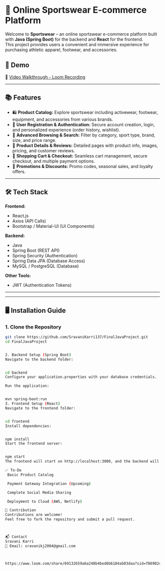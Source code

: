 
# 🛒 Online Sportswear E-commerce Platform

Welcome to **Sportswear** – an online sportswear e-commerce platform built with **Java (Spring Boot)** for the backend and **React** for the frontend.  
This project provides users a convenient and immersive experience for purchasing athletic apparel, footwear, and accessories.

## 🚀 Demo

🎥 [Video Walkthrough - Loom Recording](https://www.loom.com/share/69132659a6a248b4bed6b6184ab03daa?sid=f86902c0-3555-421a-8cec-abce2b235d13)


---

## 📚 Features

- 🛍 **Product Catalog:** Explore sportswear including activewear, footwear, equipment, and accessories from various brands.
- 🔐 **User Registration & Authentication:** Secure account creation, login, and personalized experience (order history, wishlist).
- 🔎 **Advanced Browsing & Search:** Filter by category, sport type, brand, size, and price range.
- 📄 **Product Details & Reviews:** Detailed pages with product info, images, pricing, and customer reviews.
- 🛒 **Shopping Cart & Checkout:** Seamless cart management, secure checkout, and multiple payment options.
- 🎁 **Promotions & Discounts:** Promo codes, seasonal sales, and loyalty offers.


---

## 🛠 Tech Stack

**Frontend:**  
- React.js  
- Axios (API Calls)  
- Bootstrap / Material-UI (UI Components)

**Backend:**  
- Java  
- Spring Boot (REST API)  
- Spring Security (Authentication)  
- Spring Data JPA (Database Access)  
- MySQL / PostgreSQL (Database)

**Other Tools:**  
- JWT (Authentication Tokens)  


---

---

## 🖥 Installation Guide

### 1. Clone the Repository

```bash
git clone https://github.com/SravaniKarri137/FinalJavaProject.git
cd FinalJavaProject


2. Backend Setup (Spring Boot)
Navigate to the backend folder:


cd backend
Configure your application.properties with your database credentials.

Run the application:


mvn spring-boot:run
3. Frontend Setup (React)
Navigate to the frontend folder:


cd frontend
Install dependencies:


npm install
Start the frontend server:


npm start
The frontend will start on http://localhost:3000, and the backend will run on http://localhost:8080.

✅ To-Do
 Basic Product Catalog

 Payment Gateway Integration (Upcoming)

 Complete Social Media Sharing

 Deployment to Cloud (AWS, Netlify)

🤝 Contribution
Contributions are welcome!
Feel free to fork the repository and submit a pull request.



📬 Contact
Sravani Karri
📧 Email: sravanikj2004@gmail.com



https://www.loom.com/share/69132659a6a248b4bed6b6184ab03daa?sid=f86902c0-3555-421a-8cec-abce2b235d13 video recording
